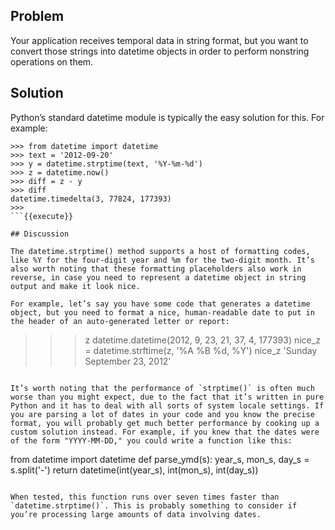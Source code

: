 ## Problem

Your application receives temporal data in string format, but you want to convert those strings into datetime objects in order to perform nonstring operations on them.

## Solution

Python’s standard datetime module is typically the easy solution for this. For example:

```
>>> from datetime import datetime
>>> text = '2012-09-20'
>>> y = datetime.strptime(text, '%Y-%m-%d')
>>> z = datetime.now()
>>> diff = z - y
>>> diff
datetime.timedelta(3, 77824, 177393)
>>>
```{{execute}}

## Discussion

The datetime.strptime() method supports a host of formatting codes, like %Y for the four-digit year and %m for the two-digit month. It’s also worth noting that these formatting placeholders also work in reverse, in case you need to represent a datetime object in string output and make it look nice.

For example, let’s say you have some code that generates a datetime object, but you need to format a nice, human-readable date to put in the header of an auto-generated letter or report:

```
>>> z
datetime.datetime(2012, 9, 23, 21, 37, 4, 177393)
>>> nice_z = datetime.strftime(z, '%A %B %d, %Y')
>>> nice_z
'Sunday September 23, 2012'
>>>
```{{execute}}

It’s worth noting that the performance of `strptime()` is often much worse than you might expect, due to the fact that it’s written in pure Python and it has to deal with all sorts of system locale settings. If you are parsing a lot of dates in your code and you know the precise format, you will probably get much better performance by cooking up a custom solution instead. For example, if you knew that the dates were of the form "YYYY-MM-DD," you could write a function like this:

```
from datetime import datetime
def parse_ymd(s):
    year_s, mon_s, day_s = s.split('-')
    return datetime(int(year_s), int(mon_s), int(day_s))
```{{execute}}

When tested, this function runs over seven times faster than `datetime.strptime()`. This is probably something to consider if you’re processing large amounts of data involving dates.